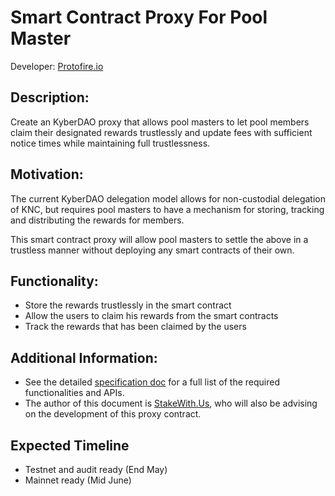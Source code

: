 # Smart Contract Proxy For Pool Master

Developer: [Protofire.io](https://protofire.io/)

## Description:

Create an KyberDAO proxy that allows pool masters to let pool members claim their designated rewards trustlessly and update fees with sufficient notice times while maintaining full trustlessness.

## Motivation:

The current KyberDAO delegation model allows for non-custodial delegation of KNC, but requires pool masters to have a mechanism for storing, tracking and distributing the rewards for members. 

This smart contract proxy will allow pool masters to settle the above in a trustless manner without deploying any smart contracts of their own.

## Functionality:

- Store the rewards trustlessly in the smart contract
- Allow the users to claim his rewards from the smart contracts
- Track the rewards that has been claimed by the users

## Additional Information:

- See the detailed [specification doc](https://docs.google.com/document/d/1kKH2RXZDffyLrqORynMNAJ3TJb9Yb2fNYKaNkybZ9E4/edit) for a full list of the required functionalities and APIs. 
- The author of this document is [StakeWith.Us](https://stakewith.us/), who will also be advising on the development of this proxy contract. 

## Expected Timeline 

- Testnet and audit ready (End May)
- Mainnet ready (Mid June)